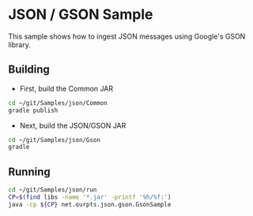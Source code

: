 # JSON / GSON Sample

This sample shows how to ingest JSON messages using Google's GSON library.

## Building

* First, build the Common JAR

```bash
cd ~/git/Samples/json/Common
gradle publish
```

* Next, build the JSON/GSON JAR

```bash
cd ~/git/Samples/json/Gson
gradle
```

## Running

```bash
cd ~/git/Samples/json/run
CP=$(find libs -name '*.jar' -printf '%h/%f:')
java -cp ${CP} net.ourpts.json.gson.GsonSample
```
